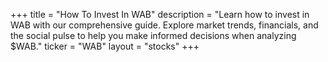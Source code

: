 +++
title = "How To Invest In WAB"
description = "Learn how to invest in WAB with our comprehensive guide. Explore market trends, financials, and the social pulse to help you make informed decisions when analyzing $WAB."
ticker = "WAB"
layout = "stocks"
+++

